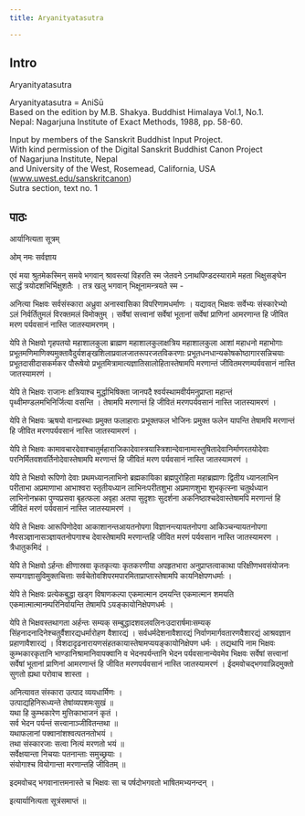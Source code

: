 ```yaml
---
title: Aryanityatasutra

---
```

## Intro

Aryanityatasutra  

Aryanityatasutra = AniSū  
Based on the edition by M.B. Shakya. Buddhist Himalaya Vol.1, No.1.  
Nepal: Nagarjuna Institute of Exact Methods, 1988, pp. 58-60.  

Input by members of the Sanskrit Buddhist Input Project.  
With kind permission of the Digital Sanskrit Buddhist Canon Project  
of Nagarjuna Institute, Nepal  
and University of the West, Rosemead, California, USA  
(www.uwest.edu/sanskritcanon)  
Sutra section, text no. 1  

## पाठः

आर्यानित्यता सूत्रम्  
  
ओम् नमः सर्वज्ञाय  
  
एवं मया श्रुतमेकस्मिन् समये भगवान् श्रावस्त्यां विहरति स्म जेतवने ऽनाथपिण्डदस्यारामे महता भिक्षुसङ्घेन सार्द्धं त्रयोदशभिर्भिक्षुशतैः । तत्र खलु भगवान् भिक्षूनामन्त्रयते स्म -  
  
अनित्या भिक्षवः सर्वसंस्कारा अध्रुवा अनास्वासिका विपरिणामधर्माणः । यद्यावत् भिक्षवः सर्वेभ्यः संस्कारेभ्यो ऽलं निर्वर्तितुमलं विरक्तमलं विमोक्तुम् । सर्वेषां सत्त्वानां सर्वेषां भूतानां सर्वेषां प्राणिनां आमरणान्त हि जीवित मरण पर्यवसानं नास्ति जातस्यामरणम् ।  
  
येपि ते भिक्षवो गृहपतयो महाशालकुला ब्राह्मण महाशालकुलाक्षत्रिय महाशालकुला आशां महाधनो महाभोगाः प्रभूतमणिमाणिक्यमुक्तावैदुर्यशङ्खशिलाप्रवालजातरूपरजतविकरणाः प्रभूतधनधान्यकोषकोष्ठागारसन्निचयाः प्रभूतदासीदासकर्मकर पौरूषेयो प्रभूतमित्रामात्यज्ञातिसालोहितास्तेषामपि मरणान्तं जीवितमरणम्पर्यवसानं नास्ति जातस्यामरणं ।  
  
येपि ते भिक्षवः राजानः क्षत्रियाश्च मुर्द्धाभिषिक्ता जानपदै श्वर्यस्थामवीर्यमनुप्राप्ता महान्तं पृथ्वीमण्डलमभिनिर्जित्या वसन्ति । तेषामपि मरणान्तं हि जीवितं मरणपर्यवसानं नास्ति जातस्यामरणं ।  
  
येपि ते भिक्षवः ऋषयो वानप्रस्थाः प्रमुक्त फलाहाराः प्रभूक्तफल भोजिनः प्रमुक्त फलेन यापन्ति तेषामपि मरणान्तं हि जीवित मरणपर्यवसानं नास्ति जातस्यामरणं ।  
  
येपि ते भिक्षवः कामावचारदेवाश्चातुर्महाराजिकादेवास्त्रयास्त्रिशान्देवानामास्तुषितादेवानिर्माणरतयोदेवाः परनिर्मितवशवर्तिनोदेवास्तेषामपि मरणान्तं हि जीवितं मरण पर्यवसानं नास्ति जातस्यामरणं ।  
  
येपि ते भिक्षवो रूपिणो देवाः प्रथमध्यानलाभिनो ब्रह्मकायिका ब्रह्मपुरोहिता महाब्रह्माणः द्वितीय ध्यानलाभिन परीताभा अप्रमाणाभा आभाश्वरा स्तृतीयध्यान लाभिनःपरीतशुभा अप्रमाणशुभा शुभकृत्स्ना चतुर्थध्यान लाभिनोनभ्रका पुण्यप्रसवा बृहत्फला अवृहा अतपा सुदृशाः सुदर्शना अकनिष्ठाश्चदेवास्तेषामपि मरणान्तं हि जीवितं मरणं पर्यवसानं नास्ति जातस्यामरणं ।  
  
येपि ते भिक्षवः आरूपिणोदेवा आकाशानन्तआयतनोपगा विज्ञानन्त्यायतनोपगा आकिञ्चन्यायतनोपगा नैवसञ्ज्ञानासञ्ज्ञायतनोपगाश्च देवास्तेषामपि मरणान्तहि जीवित मरणं पर्यवसान नास्ति जातस्यामरण । त्रैधातुकमिदं ।  
  
येपि ते भिक्षवो ऽर्हन्तः क्षीणास्रवा कृतकृत्याः कृतकरणीया अपहृतभारा अनुप्राप्तत्वाकाथा परिक्षीणभवसंयोजनः सम्यगाज्ञासुविमुक्तचित्ताः सर्वचेतोवशिपरमपारमिताप्राप्तास्तेषामपि कायनिक्षेपणधर्माः ।  
  
येपि ते भिक्षवः प्रत्येकबुद्धा खड्ग विषाणकल्पा एकमात्मान दमयन्ति एकमात्मान शमयति एकमात्मात्मानम्परिनिर्वायन्ति तेषामपि ऽयङ्कायोनिक्षेपणधर्मः ।  
  
येपि ते भिक्षवस्तथागता अर्हन्तः सम्यक् सम्बुद्धादशवलवलिनःउदारार्षमाःसम्यक् सिंहनादनादिनेश्चतुर्वैशारद्यधर्मारोहण वैशारद्यं । सर्वधर्मदेशनावैशारद्यं निर्वाणमार्गवतारणवैशारद्यं आश्रवज्ञान प्रहाणावैशारद्यं । विशदादृढनारायणसंहतकायास्तेषामप्ययङ्कायोनिक्षेपण धर्मः । तद्यथापि नाम भिक्षवः कुम्भकारकृतानि भाण्डानिश्रामानिवापक्वानि व भेदनपर्यन्तानि भेदन पर्यवसानान्येवमेव भिक्षवः सर्वेषां सत्त्वानां सर्वेषां भूतानां प्राणिनां आमरणान्तं हि जीवित मरणपर्यवसानं नास्ति जातस्यामरणं । ईदमवोचद्भगवान्निदमुक्तो सुगतो ह्यथा परोवाच शास्ता ।  
  
अनित्यावत संस्कारा उत्पाद व्ययधार्मिणः ।  
उत्पाद्यहिनिरूध्यन्ते तेषांव्यपशमःसुखं ॥  
यथा हि कुम्भकारेण मुत्तिकाभाजनं कृतं ।  
सर्व भेदन पर्यन्तं सत्त्वानाञ्जीवितन्तथा ॥  
यथाफलानां पक्वानांशश्वत्पतनतोभयं ।  
तथा संस्कारजाः सत्वा नित्यं मरणतो भयं ॥  
सर्वेक्षयान्ता निचयाः पतनान्ताः समुच्छ्रयाः ।  
संयोगाश्च वियोगान्ता मरणान्तहि जीवितम् ॥  
  
इदमवोचद् भगवानात्तमनास्ते च भिक्षवः सा च पर्षदोभगवतो भाषितमभ्यनन्दन् ।  
  
इत्यार्यानित्यता सूत्रंसमाप्तं ॥  

